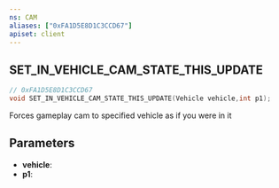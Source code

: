 ```yaml
---
ns: CAM
aliases: ["0xFA1D5E8D1C3CCD67"]
apiset: client
---
```

## SET_IN_VEHICLE_CAM_STATE_THIS_UPDATE

```c
// 0xFA1D5E8D1C3CCD67
void SET_IN_VEHICLE_CAM_STATE_THIS_UPDATE(Vehicle vehicle,int p1);
```

Forces gameplay cam to specified vehicle as if you were in it

## Parameters
* **vehicle**:
* **p1**:



